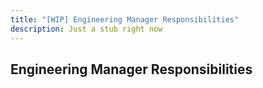 ```yaml
---
title: "[WIP] Engineering Manager Responsibilities"
description: Just a stub right now
---
```


## Engineering Manager Responsibilities
